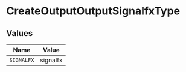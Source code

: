 # CreateOutputOutputSignalfxType


## Values

| Name       | Value      |
| ---------- | ---------- |
| `SIGNALFX` | signalfx   |